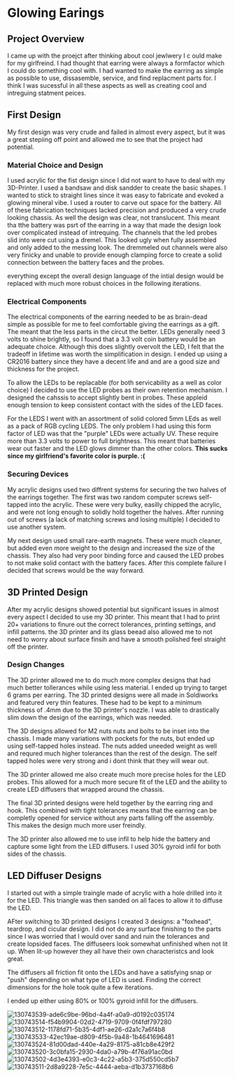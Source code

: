 # Glowing Earings    

## Project Overview

I came up with the proejct after thinking about cool jewlwery I c ould make for my girlfreind. I had thought that earring were always a formfactor which I could do something cool with. I had wanted to make the earring as simple as possible to use, dissasemble, service, and find replacment parts for. I think I was sucessful in all these aspects as well as creating cool and intreguing statment peices. 

## First Design 

My first design was very crude and failed in almost every aspect, but it was a great stepiing off point and allowed me to see that the project had potential. 

### Material Choice and Design 

I used acrylic for the fist design since I did not want to have to deal with my 3D-Printer. I used a bandsaw and disk sandder to create the basic shapes. I wanted to stick to straight lines since it was easy to fabricate and evoked a glowing mineral vibe. I used a router to carve out space for the battery. All of these fabrication techniques lacked precision and produced a very crude looking chassis. As well the design was clear, not translucent. This meant tha tthe battery was psrt of the earring in a way that made the design look over complicated instead of intrequing. The channels that the led probes slid into were cut using a dremel. This looked ugly when fully assembled and only added to the messing look. The dremmeled out channels were also very finicky and unable to provide enough clamping force to create a solid connection between the battery faces and the probes. 

everything except the overall design language of the intial design would be replaced with much more robust choices in the following iterations. 

### Electrical Components 

The electrical components of the earring needed to be as brain-dead simple as possible for me to feel comfortable giving the earrings as a gift. The meant that the less parts in the circut the better. LEDs generally need 3 volts to shine brightly, so I found that a 3.3 volt coin battery would be an adequate choice. Although this does slightly overvolt the LED, I felt that the tradeoff in lifetime was worth the simplification in design. I ended up using a CR2016 battery since they have a decent life and and are a good size and thickness for the project. 

To allow the LEDs to be replacable (for both servicability as a well as color choice) I decided to use the LED probes as their own retention mechanism. I designed the cahssis to accept slightly bent in probes. These appleid enough tension to keep consistent contact with the sides of the LED faces.

For the LEDS I went with an assortment of solid colored 5mm LEds as well as a pack of RGB cycling LEDS. The only problem I had using this form factor of LED was that the "purple" LEDs were actually UV. These require  more than 3.3 volts to power to full brightness. This meant that batteries wear out faster and the LED glows dimmer than the other colors. **This sucks since my girlfriend's favorite color is purple. :(** 
### Securing Devices 

My acrylic designs used two diffrent systems for securing the two halves of the earrings together. The first was two random computer screws self-tapped into the acrylic. These were very bulky, easilly chipped the acrylic, and were not long enough to solidly hold together the halves. After running out of screws (a lack of matching screws and losing multiple) I decided to use another system. 

My next design used small rare-earth magnets. These were much cleaner, but added even more weight to the design and increased the size of the chassis. They also had very poor binding force and caused the LED probes to not make solid contact with the battery faces. After this complete failure I decided that screws would be the way forward. 


## 3D Printed Design 
  
After my acrylic designs showed potential but significant issues in almost every aspect I decided to use my 3D printer. This meant that I had to print 20+ variations to finure out the correct tolerances, printing settings, and infill patterns. the 3D printer and its glass beead also allowed me to not need to worry about surface finsih and have a smooth polished feel straight off the printer. 

### Design Changes

The 3D printer allowed me to do much more complex designs that had much better tollerances while using less material. I ended up trying to target 6 grams per earring. The 3D printed designs were all made in Soldiworks and featured very thin features. These had to be kept to a minimum thickness of .4mm due to the 3D printer's nozzle. I was able to drastically slim down the design of the earrings, which was needed. 

The 3D designs allowed for M2 nuts nuts and bolts to be inset into the chassis. I made many variations with pockets for the nuts, but ended up using self-tapped holes instead. The nuts added uneeded weight as well and requred much higher tolerances than the rest of the design. The self tapped holes were very strong and i dont think that they will wear out.

The 3D printer allowed me also create much more precise holes for the LED probes. This allowed for a much more secure fit of the LED and the ability to create LED diffusers that wrapped around the chassis. 

The final 3D printed designs were held together by the earring ring and hook. This combined with tight tolerances means that the earring can be completly opened for service without any parts falling off the assembly. This makes the design much more user freindly. 

The 3D printer also allowed me to use infil to help hide the battery and capture some light from the LED diffusers. I used 30% gyroid infil for both sides of the chassis. 

## LED Diffuser Designs 

I started out with a simple traingle made of acrylic with a hole drilled into it for the LED. This triangle was then sanded on all faces to allow it to diffuse the LED.

AFter switching to 3D printed designs I created 3 designs: a "foxhead", teardrop, and cicular design. I did not do any surface finishing to the parts since I was worried that I would over sand and ruin the tolerances and create lopsided faces. The diffuseers look somewhat unfinished when not lit up. When lit-up however they all have their own characteristcs and look great.

The diffusers all friction fit onto the LEDs and have a satisfying snap or "push" depending on what type of LED is used. Finding the correct dimensions for the hole took quite a few iterations. 

I ended up either using 80% or 100% gyroid infill for the diffusers. 




![130743539-ade6c9be-96bd-4a4f-a0a9-d0192c035174](https://user-images.githubusercontent.com/72219191/131619876-661e7572-c2b4-4bfb-91dd-d0bbbbd9c7ce.jpg)
![130743514-f54b9904-02d2-4719-9709-0f4fdf797280](https://user-images.githubusercontent.com/72219191/131620201-bb4ef7cc-a2a7-4741-91a1-d8d4bc569340.jpg)
![130743512-1178fd71-5b35-4df1-ae26-d2a1c7a6f4b8](https://user-images.githubusercontent.com/72219191/131619879-424537a5-5d60-4b0d-91ac-00bb52923c2d.jpg)
![130743533-42ec19ae-d809-4f5b-9a48-1b4641696481](https://user-images.githubusercontent.com/72219191/131619881-c73826f0-32a6-4391-911d-e43568ffd0df.jpg)
![130743524-81d00dad-440e-4a29-8175-a81cb8e429f2](https://user-images.githubusercontent.com/72219191/131619885-9d6a4d3d-b459-42d8-a84b-ebb3a429b0bb.jpg)
![130743520-3c0bfa15-2930-4da0-a79b-4f76a91ac0bd](https://user-images.githubusercontent.com/72219191/131619889-cc9aec52-554c-4503-8f80-65afdc7a4eff.jpg)
![130743502-4d3e4393-e0c3-4c22-a5b3-375d550cd5b7](https://user-images.githubusercontent.com/72219191/131619891-8fe925b0-35ee-43c5-b97d-26b1eed46d33.jpg)
![130743511-2d8a9228-7e5c-4444-aeba-d1b3737168b6](https://user-images.githubusercontent.com/72219191/131619892-55897140-29a1-44f9-8b9b-02894bd72d46.jpg)


